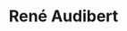 ---
title: "René Audibert"
url: /le-broc/rene-audibert-route-nationale-de-cagne-sur-mer/
shop: Hofladen
---
